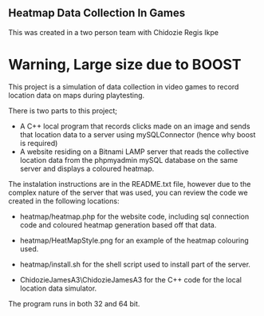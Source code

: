 ## Heatmap Data Collection In Games

This was created in a two person team with Chidozie Regis Ikpe

# Warning, Large size due to BOOST

This project is a simulation of data collection in video games to record location data on maps during playtesting.

There is two parts to this project;

* A C++ local program that records clicks made on an image and sends that location data to a server using mySQLConnector (hence why boost is required)
* A website residing on a Bitnami LAMP server that reads the collective location data from the phpmyadmin mySQL database on the same server and displays a coloured heatmap.

The instalation instructions are in the README.txt file, however due to the complex nature of the server that was used, you can review the code we created in the following locations:

* heatmap/heatmap.php for the website code, including sql connection code and coloured heatmap generation based off that data.
* heatmap/HeatMapStyle.png for an example of the heatmap colouring used.
* heatmap/install.sh for the shell script used to install part of the server.

* ChidozieJamesA3\ChidozieJamesA3 for the C++ code for the local location data simulator.

The program runs in both 32 and 64 bit.
